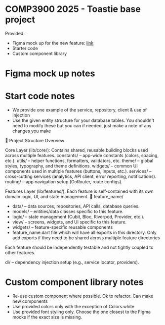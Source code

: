 # COMP3900 2025 - Toastie base project

Provided:
- Figma mock up for the new feature: [link](https://www.figma.com/design/cm9rVMjnhAeC1vJBDVIaIl/COMP3900?node-id=0-1&p=f&t=nKKKh9yVrrAbSOBo-0)
- Starter code
- Custom component library

# Figma mock up notes

# Start code notes
- We provide one example of the service, repository, client & use of injection
- Use the given entity structure for your database tables. You shouldn't need to modify these but you can if needed, just make a note of any changes you make

📂 Project Structure Overview

Core Layer (lib/core/): Contains shared, reusable building blocks used across multiple features.
constants/ – app-wide constants (colors, spacing, etc.).
utils/ – helper functions, formatters, validators, etc.
theme/ – global styles, typography, and theme definitions.
widgets/ – common UI components used in multiple features (buttons, inputs, etc.).
services/ – cross-cutting services (analytics, API client, error reporting, notifications).
routing/ – app navigation setup (GoRouter, route configs).

Features Layer (lib/features/): Each feature is self-contained with its own domain logic, UI, and state management.
📂 feature_name/
- data/ – data sources, repositories, API calls, database queries.
- models/ – entities/data classes specific to this feature.
- logic/ – state management (Cubit, Bloc, Riverpod, Provider, etc.).
- view/ – screens, widgets, and UI specific to this feature.
- widgets/ – feature-specific reusable components
- feature_name.dart file which will have all exports in this directory. Only add exports if they need to be shared across multiple feature directories

Each feature should be independently testable and not tightly coupled to other features.

di/ – dependency injection setup (e.g., service locator, providers).

# Custom component library notes
- Re-use custom component where possible. Ok to refactor. Can make new components
- Use provided colors only with the exception of Colors.white 
- Use provided font styling only. Choose the one closest to the Figma mocks if the exact size is missing. 
